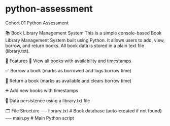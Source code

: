 # python-assessment
Cohort 01 Python Assessment

📚 Book Library Management System
This is a simple console-based Book Library Management System built using Python. It allows users to add, view, borrow, and return books. All book data is stored in a plain text file (library.txt).

🚀 Features
📖 View all books with availability and timestamps

✅ Borrow a book (marks as borrowed and logs borrow time)

🔁 Return a book (marks as available and clears borrow time)

➕ Add new books with timestamps

💾 Data persistence using a library.txt file

🗂️ File Structure
── library.txt          # Book database (auto-created if not found)
── main.py              # Main Python script
